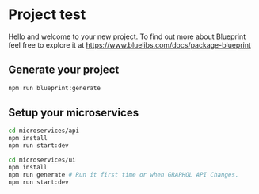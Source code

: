 # Project test

Hello and welcome to your new project. To find out more about Blueprint feel free to explore it at https://www.bluelibs.com/docs/package-blueprint

## Generate your project

```bash
npm run blueprint:generate
```

## Setup your microservices

```bash
cd microservices/api
npm install
npm run start:dev
```

```bash
cd microservices/ui
npm install
npm run generate # Run it first time or when GRAPHQL API Changes.
npm run start:dev
```
